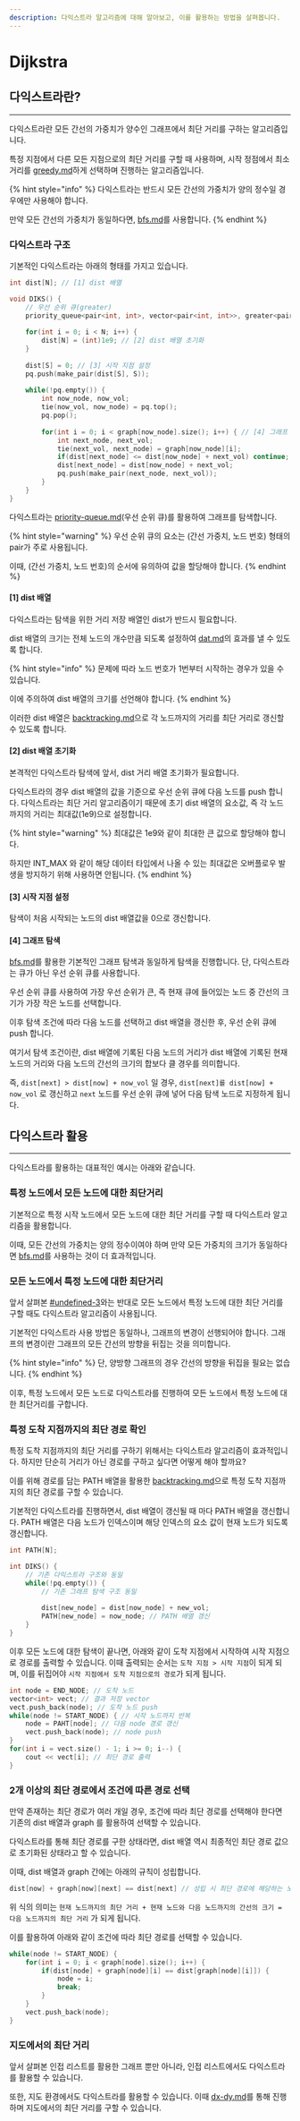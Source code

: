 ```yaml
---
description: 다익스트라 알고리즘에 대해 알아보고, 이를 활용하는 방법을 살펴봅니다.
---
```


# Dijkstra

## 다익스트라란?

***

다익스트라란 모든 간선의 가중치가 양수인 그래프에서 최단 거리를 구하는 알고리즘입니다.

특정 지점에서 다른 모든 지점으로의 최단 거리를 구할 때 사용하며, 시작 정점에서 최소거리를 [greedy.md](greedy.md "mention")하게 선택하며 진행하는 알고리즘입니다.

{% hint style="info" %}
다익스트라는 반드시 모든 간선의 가중치가 양의 정수일 경우에만 사용해야 합니다.

만약 모든 간선의 가중치가 동일하다면, [bfs.md](bfs.md "mention")를 사용합니다.
{% endhint %}

### 다익스트라 구조

기본적인 다익스트라는 아래의 형태를 가지고 있습니다.

```cpp
int dist[N]; // [1] dist 배열

void DIKS() {
    // 우선 순위 큐(greater)
    priority_queue<pair<int, int>, vector<pair<int, int>>, greater<pair<int, int>>> pq;
    
    for(int i = 0; i < N; i++) {
        dist[N] = (int)1e9; // [2] dist 배열 초기화
    }
    
    dist[S] = 0; // [3] 시작 지점 설정
    pq.push(make_pair(dist[S], S));
    
    while(!pq.empty()) {
        int now_node, now_vol;
        tie(now_vol, now_node) = pq.top();
        pq.pop();
        
        for(int i = 0; i < graph[now_node].size(); i++) { // [4] 그래프 탐색
            int next_node, next_vol;
            tie(next_vol, next_node) = graph[now_node][i];
            if(dist[next_node] <= dist[now_node] + next_vol) continue; // [4] 탐색 조건
            dist[next_node] = dist[now_node] + next_vol;
            pq.push(make_pair(next_node, next_vol));
        }
    }
}
```

다익스트라는 [priority-queue.md](priority-queue.md "mention")(우선 순위 큐)를 활용하여 그래프를 탐색합니다.

{% hint style="warning" %}
우선 순위 큐의 요소는 (간선 가중치, 노드 번호) 형태의 pair가 주로 사용됩니다.

이때, (간선 가중치, 노드 번호)의 순서에 유의하여 값을 할당해야 합니다.
{% endhint %}

#### \[1] dist 배열

다익스트라는 탐색을 위한 거리 저장 배열인 dist가 반드시 필요합니다.

dist 배열의 크기는 전체 노드의 개수만큼 되도록 설정하여 [dat.md](dat.md "mention")의 효과를 낼 수 있도록 합니다.

{% hint style="info" %}
문제에 따라 노드 번호가 1번부터 시작하는 경우가 있을 수 있습니다.

이에 주의하여 dist 배열의 크기를 선언해야 합니다.
{% endhint %}

이러한 dist 배열은 [backtracking.md](backtracking.md "mention")으로 각 노드까지의 거리를 최단 거리로 갱신할 수 있도록 합니다.

#### \[2] dist 배열 초기화

본격적인 다익스트라 탐색에 앞서, dist 거리 배열 초기화가 필요합니다.

다익스트라의 경우 dist 배열의 값을 기준으로 우선 순위 큐에 다음 노드를 push 합니다. 다익스트라는 최단 거리 알고리즘이기 때문에 초기 dist 배열의 요소값, 즉 각 노드까지의 거리는 최대값(1e9)으로 설정합니다.

{% hint style="warning" %}
최대값은 1e9와 같이 최대한 큰 값으로 할당해야 합니다.

하지만 INT\_MAX 와 같이 해당 데이터 타입에서 나올 수 있는 최대값은 오버플로우 발생을 방지하기 위해 사용하면 안됩니다.
{% endhint %}

#### \[3] 시작 지점 설정

탐색이 처음 시작되는 노드의 dist 배열값을 0으로 갱신합니다.

#### \[4] 그래프 탐색

[bfs.md](bfs.md "mention")를 활용한 기본적인 그래프 탐색과 동일하게 탐색을 진행합니다. 단, 다익스트라는 큐가 아닌 우선 순위 큐를 사용합니다.

우선 순위 큐를 사용하여 가장 우선 순위가 큰, 즉 현재 큐에 들어있는 노드 중 간선의 크기가 가장 작은 노드를 선택합니다.

이후 탐색 조건에 따라 다음 노드를 선택하고 dist 배열을 갱신한 후, 우선 순위 큐에 push 합니다.

여기서 탐색 조건이란, dist 배열에 기록된 다음 노드의 거리가 dist 배열에 기록된 현재 노드의 거리와 다음 노드의 간선의 크기의 합보다 클 경우를 의미합니다.

즉, `dist[next] > dist[now] + now_vol` 일 경우, `dist[next]를 dist[now] + now_vol` 로 갱신하고 `next` 노드를 우선 순위 큐에 넣어 다음 탐색 노드로 지정하게 됩니다.



## 다익스트라 활용

***

다익스트라를 활용하는 대표적인 예시는 아래와 같습니다.

### 특정 노드에서 모든 노드에 대한 최단거리

기본적으로 특정 시작 노드에서 모든 노드에 대한 최단 거리를 구할 때 다익스트라 알고리즘을 활용합니다.

이때, 모든 간선의 가중치는 양의 정수이여야 하며 만약 모든 가중치의 크기가 동일하다면 [bfs.md](bfs.md "mention")를 사용하는 것이 더 효과적입니다.

### 모든 노드에서 특정 노드에 대한 최단거리

앞서 살펴본 [#undefined-3](dijkstra.md#undefined-3 "mention")와는 반대로 모든 노드에서 특정 노드에 대한 최단 거리를 구할 때도 다익스트라 알고리즘이 사용됩니다.

기본적인 다익스트라 사용 방법은 동일하나, 그래프의 변경이 선행되어야 합니다. 그래프의 변경이란 그래프의 모든 간선의 방향을 뒤집는 것을 의미합니다.

{% hint style="info" %}
단, 양방향 그래프의 경우 간선의 방향을 뒤집을 필요는 없습니다.
{% endhint %}

이후, 특정 노드에서 모든 노드로 다익스트라를 진행하여 모든 노드에서 특정 노드에 대한 최단거리를 구합니다.

### 특정 도착 지점까지의 최단 경로 확인

특정 도착 지점까지의 최단 거리를 구하기 위해서는 다익스트라 알고리즘이 효과적입니다. 하지만 단순히 거리가 아닌 경로를 구하고 싶다면 어떻게 해야 할까요?

이를 위해 경로를 담는 PATH 배열을 활용한 [backtracking.md](backtracking.md "mention")으로 특정 도착 지점까지의 최단 경로를 구할 수 있습니다.

기본적인 다익스트라를 진행하면서, dist 배열이 갱신될 때 마다 PATH 배열을 갱신합니다. PATH 배열은 다음 노드가 인덱스이며 해당 인덱스의 요소 값이 현재 노드가 되도록 갱신합니다.

```cpp
int PATH[N];

int DIKS() {
    // 기존 다익스트라 구조와 동일
    while(!pq.empty()) {
        // 기존 그래프 탐색 구조 동일
        
        dist[new_node] = dist[now_node] + new_vol;
        PATH[new_node] = now_node; // PATH 배열 갱신        
    }
}
```

이후 모든 노드에 대한 탐색이 끝나면, 아래와 같이 도착 지점에서 시작하여 시작 지점으로 경로를 출력할 수 있습니다. 이때 출력되는 순서는 `도착 지점 > 시작 지점`이 되게 되며, 이를 뒤집어야 `시작 지점에서 도착 지점으로의 경로`가 되게 됩니다.

```cpp
int node = END_NODE; // 도착 노드
vector<int> vect; // 결과 저장 vector
vect.push_back(node); // 도착 노드 push
while(node != START_NODE) { // 시작 노드까지 반복
    node = PAHT[node]; // 다음 node 경로 갱신
    vect.push_back(node); // node push
}
for(int i = vect.size() - 1; i >= 0; i--) {
    cout << vect[i]; // 최단 경로 출력
}
```

### 2개 이상의 최단 경로에서 조건에 따른 경로 선택

만약 존재하는 최단 경로가 여러 개일 경우, 조건에 따라 최단 경로를 선택해야 한다면 기존의 dist 배열과 graph 를 활용하여 선택할 수 있습니다.

다익스트라를 통해 최단 경로를 구한 상태라면, dist 배열 역시 최종적인 최단 경로 값으로 초기화된 상태라고 할 수 있습니다.

이때, dist 배열과 graph 간에는 아래의 규칙이 성립합니다.

```cpp
dist[now] + graph[now][next] == dist[next] // 성립 시 최단 경로에 해당하는 노드임을 의미
```

위 식의 의미는 `현재 노드까지의 최단 거리 + 현재 노드와 다음 노드까지의 간선의 크기 = 다음 노드까지의 최단 거리` 가 되게 됩니다.

이를 활용하여 아래와 같이 조건에 따라 최단 경로를 선택할 수 있습니다.

```cpp
while(node != START_NODE) {
    for(int i = 0; i < graph[node].size(); i++) {
        if(dist[node] + graph[node][i] == dist[graph[node][i]]) {
            node = i;
            break;
        }
    }
    vect.push_back(node);
}
```

### 지도에서의 최단 거리

앞서 살펴본 인접 리스트를 활용한 그래프 뿐만 아니라, 인접 리스트에서도 다익스트라를 활용할 수 있습니다.

또한, 지도 환경에서도 다익스트라를 활용할 수 있습니다. 이때 [dx-dy.md](dx-dy.md "mention")를 통해 진행하며 지도에서의 최단 거리를 구할 수 있습니다.
